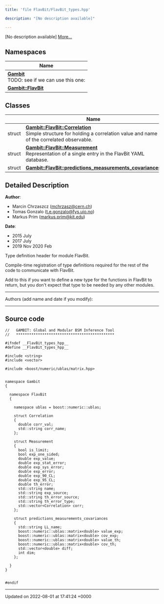 ```yaml
---
title: 'file FlavBit/FlavBit_types.hpp'

description: "[No description available]"

---
```







[No description available] [More...](#detailed-description)

## Namespaces

| Name           |
| -------------- |
| **[Gambit](/documentation/code/darkbit_development/namespaces/namespacegambit/)** <br>TODO: see if we can use this one:  |
| **[Gambit::FlavBit](/documentation/code/darkbit_development/namespaces/namespacegambit_1_1flavbit/)**  |

## Classes

|                | Name           |
| -------------- | -------------- |
| struct | **[Gambit::FlavBit::Correlation](/documentation/code/darkbit_development/classes/structgambit_1_1flavbit_1_1correlation/)** <br>Simple structure for holding a correlation value and name of the correlated observable.  |
| struct | **[Gambit::FlavBit::Measurement](/documentation/code/darkbit_development/classes/structgambit_1_1flavbit_1_1measurement/)** <br>Representation of a single entry in the FlavBit YAML database.  |
| struct | **[Gambit::FlavBit::predictions_measurements_covariances](/documentation/code/darkbit_development/classes/structgambit_1_1flavbit_1_1predictions__measurements__covariances/)**  |

## Detailed Description


**Author**: 

  * Marcin Chrzaszcz ([mchrzasz@cern.ch](mailto:mchrzasz@cern.ch)) 
  * Tomas Gonzalo ([t.e.gonzalo@fys.uio.no](mailto:t.e.gonzalo@fys.uio.no)) 
  * Markus Prim ([markus.prim@kit.edu](mailto:markus.prim@kit.edu)) 


**Date**: 

  * 2015 July
  * 2017 July
  * 2019 Nov 2020 Feb


Type definition header for module FlavBit.

Compile-time registration of type definitions required for the rest of the code to communicate with FlavBit.

Add to this if you want to define a new type for the functions in FlavBit to return, but you don't expect that type to be needed by any other modules.



------------------

Authors (add name and date if you modify):



------------------




## Source code

```
//   GAMBIT: Global and Modular BSM Inference Tool
//   *********************************************

#ifndef __FlavBit_types_hpp__
#define __FlavBit_types_hpp__

#include <string>
#include <vector>

#include <boost/numeric/ublas/matrix.hpp>


namespace Gambit
{

  namespace FlavBit
  {

    namespace ublas = boost::numeric::ublas;

    struct Correlation
    {
      double corr_val;
      std::string corr_name;
    };

    struct Measurement
    {
      bool is_limit;
      bool exp_one_sided;
      double exp_value;
      double exp_stat_error;
      double exp_sys_error;
      double exp_error;
      double exp_90_CL;
      double exp_95_CL;
      double th_error;
      std::string name;
      std::string exp_source;
      std::string th_error_source;
      std::string th_error_type;
      std::vector<Correlation> corr;
    };

    struct predictions_measurements_covariances
    {
      std::string LL_name;
      boost::numeric::ublas::matrix<double> value_exp;
      boost::numeric::ublas::matrix<double> cov_exp;
      boost::numeric::ublas::matrix<double> value_th;
      boost::numeric::ublas::matrix<double> cov_th;
      std::vector<double> diff;
      int dim;
    };

  }
}


#endif
```


-------------------------------

Updated on 2022-08-01 at 17:41:24 +0000
